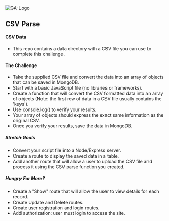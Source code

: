 ![GA-Logo](https://camo.githubusercontent.com/6ce15b81c1f06d716d753a61f5db22375fa684da/68747470733a2f2f67612d646173682e73332e616d617a6f6e6177732e636f6d2f70726f64756374696f6e2f6173736574732f6c6f676f2d39663838616536633963333837313639306533333238306663663535376633332e706e67) 


## CSV Parse

#### CSV Data

- This repo contains a data directory with a CSV file you can use to complete this challenge.

#### The Challenge

- Take the supplied CSV file and convert the data into an array of objects that can be saved in MongoDB.
- Start with a basic JavaScript file (no libraries or frameworks).
- Create a function that will convert the CSV formatted data into an array of objects (Note: the first row of data in a CSV file usually contains the 'keys').
- Use console.log() to verify your results.
- Your array of objects should express the exact same information as the original CSV.
- Once you verify your results, save the data in MongoDB.


##### Stretch Goals

- Convert your script file into a Node/Express server.
- Create a route to display the saved data in a table.
- Add another route that will allow a user to upload the CSV file and process it using the CSV parse function you created.

##### Hungry For More?

- Create a "Show" route that will allow the user to view details for each record.
- Create Update and Delete routes.
- Create user registration and login routes.
- Add authorization: user must login to access the site.

